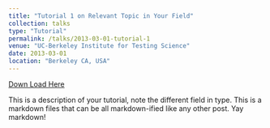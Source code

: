 ```yaml
---
title: "Tutorial 1 on Relevant Topic in Your Field"
collection: talks
type: "Tutorial"
permalink: /talks/2013-03-01-tutorial-1
venue: "UC-Berkeley Institute for Testing Science"
date: 2013-03-01
location: "Berkeley CA, USA"
---
```


[Down Load Here](http://exampleurl.com)

This is a description of your tutorial, note the different field in type. This is a markdown files that can be all markdown-ified like any other post. Yay markdown!
